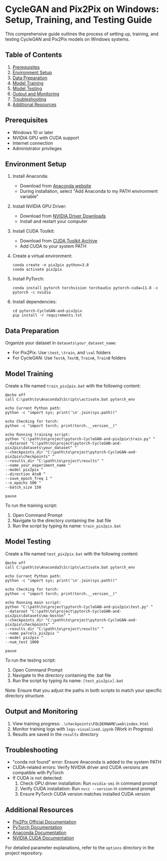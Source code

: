 # CycleGAN and Pix2Pix on Windows: Setup, Training, and Testing Guide

This comprehensive guide outlines the process of setting up, training, and testing CycleGAN and Pix2Pix models on Windows systems.

## Table of Contents

1. [Prerequisites](#prerequisites)
2. [Environment Setup](#environment-setup)
3. [Data Preparation](#data-preparation)
4. [Model Training](#model-training)
5. [Model Testing](#model-testing)
6. [Output and Monitoring](#output-and-monitoring)
7. [Troubleshooting](#troubleshooting)
8. [Additional Resources](#additional-resources)

## Prerequisites

- Windows 10 or later
- NVIDIA GPU with CUDA support
- Internet connection
- Administrator privileges

## Environment Setup

1. Install Anaconda:

   - Download from [Anaconda website](https://www.anaconda.com/products/distribution)
   - During installation, select "Add Anaconda to my PATH environment variable"

2. Install NVIDIA GPU Driver:

   - Download from [NVIDIA Driver Downloads](https://www.nvidia.com/Download/index.aspx)
   - Install and restart your computer

3. Install CUDA Toolkit:

   - Download from [CUDA Toolkit Archive](https://developer.nvidia.com/cuda-toolkit-archive)
   - Add CUDA to your system PATH

4. Create a virtual environment:

   ```
   conda create -n pix2pix python=3.8
   conda activate pix2pix
   ```

5. Install PyTorch:

   ```
   conda install pytorch torchvision torchaudio pytorch-cuda=11.8 -c pytorch -c nvidia
   ```

6. Install dependencies:
   ```
   cd pytorch-CycleGAN-and-pix2pix
   pip install -r requirements.txt
   ```

## Data Preparation

Organize your dataset in `datasets\your_dataset_name`:

- For Pix2Pix: Use `\test`, `\train`, and `\val` folders
- For CycleGAN: Use `TestA`, `TestB`, `TrainA`, `TrainB` folders

## Model Training

Create a file named `train_pix2pix.bat` with the following content:

```batch
@echo off
call C:\path\to\Anaconda3\Scripts\activate.bat pytorch_env

echo Current Python path:
python -c "import sys; print('\n'.join(sys.path))"

echo Checking for torch:
python -c "import torch; print(torch.__version__)"

echo Running training script:
python "C:\path\to\project\pytorch-CycleGAN-and-pix2pix\train.py" ^
--dataroot "C:\path\to\project\pytorch-CycleGAN-and-pix2pix\datasets\your_dataset" ^
--checkpoints_dir "C:\path\to\project\pytorch-CycleGAN-and-pix2pix\checkpoints" ^
--results_dir "C:\path\to\project\results" ^
--name your_experiment_name ^
--model pix2pix ^
--direction AtoB ^
--save_epoch_freq 1 ^
--n_epochs 500 ^
--batch_size 150

pause
```

To run the training script:

1. Open Command Prompt
2. Navigate to the directory containing the .bat file
3. Run the script by typing its name: `train_pix2pix.bat`

## Model Testing

Create a file named `test_pix2pix.bat` with the following content:

```batch
@echo off
call C:\path\to\Anaconda3\Scripts\activate.bat pytorch_env

echo Current Python path:
python -c "import sys; print('\n'.join(sys.path))"

echo Checking for torch:
python -c "import torch; print(torch.__version__)"

echo Running main script:
python "C:\path\to\project\pytorch-CycleGAN-and-pix2pix\test.py" ^
--dataroot "C:\path\to\project\pytorch-CycleGAN-and-pix2pix\datasets\ma-boston" ^
--checkpoints_dir "C:\path\to\project\pytorch-CycleGAN-and-pix2pix\checkpoints" ^
--results_dir "C:\path\to\project\results" ^
--name parcels_pix2pix ^
--model pix2pix ^
--num_test 1000

pause

```

To run the testing script:

1. Open Command Prompt
2. Navigate to the directory containing the .bat file
3. Run the script by typing its name: `[test_pix2pix].bat`

Note: Ensure that you adjust the paths in both scripts to match your specific directory structure.

## Output and Monitoring

1. View training progress: `.\checkpoints\FOLDERNAME\web\index.html`
2. Monitor training logs with `logs-visualised.ipynb` (Work in Progress)
3. Results are saved in the `results` directory

## Troubleshooting

- "conda not found" error: Ensure Anaconda is added to the system PATH
- CUDA-related errors: Verify NVIDIA driver and CUDA versions are compatible with PyTorch
- If CUDA is not detected:
  1. Check GPU driver installation: Run `nvidia-smi` in command prompt
  2. Verify CUDA installation: Run `nvcc --version` in command prompt
  3. Ensure PyTorch CUDA version matches installed CUDA version

## Additional Resources

- [Pix2Pix Official Documentation](https://github.com/junyanz/pytorch-CycleGAN-and-pix2pix)
- [PyTorch Documentation](https://pytorch.org/docs/stable/index.html)
- [Anaconda Documentation](https://docs.anaconda.com/)
- [NVIDIA CUDA Documentation](https://docs.nvidia.com/cuda/)

For detailed parameter explanations, refer to the `options` directory in the project repository.
